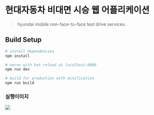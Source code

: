# 현대자동차 비대면 시승 웹 어플리케이션

> hyundai mobile non-face-to-face test drive services.

## Build Setup

```bash
# install dependencies
npm install

# serve with hot reload at localhost:8080
npm run dev

# build for production with minification
npm run build
```

### 실행이미지

<img src="https://user-images.githubusercontent.com/65656330/177090358-fc3933b3-bb10-410b-b75b-9880897f6dbc.png" />

